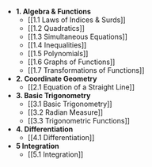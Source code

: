 - **1. Algebra & Functions**
	- [[1.1 Laws of Indices & Surds]] 
	- [[1.2 Quadratics]]
	- [[1.3 Simultaneous Equations]]
	- [[1.4 Inequalities]]
	- [[1.5 Polynomials]]
	- [[1.6 Graphs of Functions]]
	- [[1.7 Transformations of Functions]]
- **2. Coordinate Geometry**
	- [[2.1 Equation of a Straight Line]]
- **3. Basic Trigonometry**
	- [[3.1 Basic Trigonometry]]
	- [[3.2 Radian Measure]]
	- [[3.3 Trigonometric Functions]]
- **4. Differentiation**
	- [[4.1 Differentiation]]
- **5 Integration**
	- [[5.1 Integration]]
